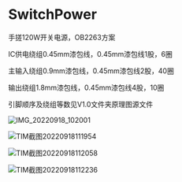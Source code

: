 # SwitchPower
手搓120W开关电源，OB2263方案

IC供电绕组0.45mm漆包线，0.45mm漆包线1股，6圈

主输入绕组0.9mm漆包线，0.45mm漆包线2股，40圈

输出绕组1.8mm漆包线，0.45mm漆包线4股，10圈

引脚顺序及绕组等数见V1.0文件夹原理图源文件


![IMG_20220918_102001](https://user-images.githubusercontent.com/23308519/190884337-91e2f954-69a1-483e-a282-55772615b6c8.jpg)

![TIM截图20220918111954](https://user-images.githubusercontent.com/23308519/190884302-34c7b5f8-7616-43f4-91e5-fb2a2ca61c75.jpg)

![TIM截图20220918112058](https://user-images.githubusercontent.com/23308519/190884303-802d2077-992a-4fb7-8567-a85bce619f21.jpg)

![TIM截图20220918112236](https://user-images.githubusercontent.com/23308519/190884306-f4aab5cb-5721-4749-a9ff-3fe2e72f7015.jpg)
